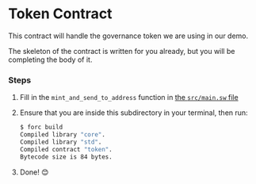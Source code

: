 # Token Contract

This contract will handle the governance token we are using in our demo.

The skeleton of the contract is written for you already, but you will be completing the body of it.

### Steps

1. Fill in the `mint_and_send_to_address` function in [the `src/main.sw` file](src/main.sw)

2. Ensure that you are inside this subdirectory in your terminal, then run:

    ```bash
    $ forc build
    Compiled library "core".
    Compiled library "std".
    Compiled contract "token".
    Bytecode size is 84 bytes.
    ```

3. Done! 😊